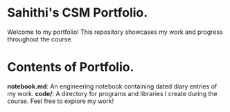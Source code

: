 # Sahithi's CSM Portfolio.
Welcome to my portfolio! This repository showcases my work and progress throughout the course.
# Contents of Portfolio.
**notebook.md**: An engineering notebook containing dated diary entries of my work.
**code/**: A directory for programs and libraries I create during the course.
Feel free to explore my work!
